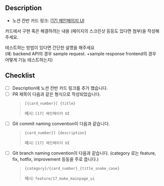 ## Description

- 노션 칸반 카드 링크: [[17] 메인페이지 UI](https://www.notion.so/123412341234)

카드에서 구현 혹은 해결하려는 내용 (페이지의 스크린샷 등등도 있다면 첨부)을 작성해주세요.

테스트하는 방법이 있다면 간단한 설명을 해주세요  
(예: backend API의 경우 sample request. +sample response
frontend의 경우 어떻게 기능 테스트하는지)

## Checklist

- [ ] Description에 노션 칸반 카드 링크를 추가 했습니다.
- [ ] PR 제목이 다음과 같은 형식으로 작성되었습니다.
  > `[{card_number}] {title}`
  >
  > 예시: `[17] 메인페이지 UI`
- [ ] Git commit naming convention이 다음과 같습니다.
  > `{card_number}] {description}`
  >
  > 예시: `[17] 메인페이지 UI`
- [ ] Git branch naming convention이 다음과 같습니다. (category 로는 feature, fix, hotfix, improvement 등등을 주로 씁니다.)
  > `{category}/{card_number}_{title_snake_case}`
  >
  > 예시: `feature/17_make_mainpage_ui`
